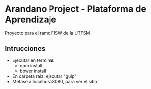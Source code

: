 # Arandano Project - Plataforma de Aprendizaje

Proyecto para el ramo FISW de la UTFSM

## Intrucciones
- Ejecutar en terminal:
    - npm install
    - bower install
- En carpeta raiz, ejecutar "gulp"
- Metase a localhost:8080, para ver el sitio
